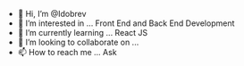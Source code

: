 - 👋 Hi, I’m @Idobrev
- 👀 I’m interested in ... Front End and Back End Development
- 🌱 I’m currently learning ... React JS
- 💞️ I’m looking to collaborate on ... 
- 📫 How to reach me ... Ask 

<!---
Idobrev/Idobrev is a ✨ special ✨ repository because its `README.md` (this file) appears on your GitHub profile.
You can click the Preview link to take a look at your changes.
--->
